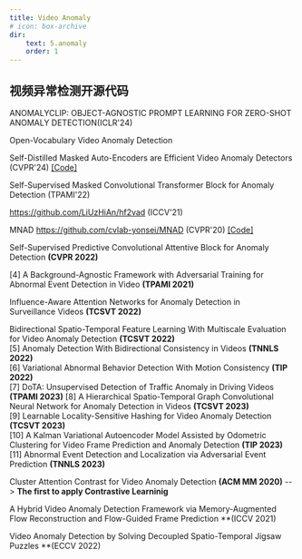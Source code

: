 ```yaml
---
title: Video Anomaly
# icon: box-archive
dir:
    text: 5.anomaly
    order: 1
---
```


## 视频异常检测开源代码

ANOMALYCLIP: OBJECT-AGNOSTIC PROMPT LEARNING FOR ZERO-SHOT ANOMALY DETECTION(ICLR'24)

Open-Vocabulary Video Anomaly Detection

Self-Distilled Masked Auto-Encoders are Efficient Video Anomaly Detectors (CVPR'24) [[Code]](https://github.com/ristea/aed-mae)

Self-Supervised Masked Convolutional  Transformer Block for Anomaly Detection (TPAMI'22)

https://github.com/LiUzHiAn/hf2vad (ICCV'21)


MNAD
https://github.com/cvlab-yonsei/MNAD (CVPR'20) [[Code]](https://github.com/cvlab-yonsei/MNAD)



Self-Supervised Predictive Convolutional Attentive Block for Anomaly Detection **(CVPR 2022)**


[4]  A Background-Agnostic Framework with Adversarial Training for Abnormal Event Detection in Video **(TPAMI 2021)**  

Influence-Aware Attention Networks for Anomaly Detection in Surveillance Videos **(TCSVT 2022)** 

Bidirectional Spatio-Temporal Feature Learning With Multiscale Evaluation for Video Anomaly Detection **(TCSVT 2022)**  
[5]  Anomaly Detection With Bidirectional Consistency in Videos **(TNNLS 2022)**  
[6]  Variational Abnormal Behavior Detection With Motion Consistency **(TIP 2022)**  
[7]  DoTA: Unsupervised Detection of Traffic Anomaly in Driving Videos **(TPAMI 2023)**
[8]  A Hierarchical Spatio-Temporal Graph Convolutional Neural Network for Anomaly Detection in Videos **(TCSVT 2023)**  
[9]  Learnable Locality-Sensitive Hashing for Video Anomaly Detection **(TCSVT 2023)**  
[10]  A Kalman Variational Autoencoder Model Assisted by Odometric Clustering for Video Frame Prediction and Anomaly Detection **(TIP 2023)**
[11]  Abnormal Event Detection and Localization via Adversarial Event Prediction **(TNNLS 2023)**  


Cluster Attention Contrast for Video Anomaly Detection **(ACM MM 2020)** --> **The first to apply Contrastive Learninig** 

A Hybrid Video Anomaly Detection Framework via Memory-Augmented Flow Reconstruction and Flow-Guided Frame Prediction **(ICCV 2021)

Video Anomaly Detection by Solving Decoupled Spatio-Temporal Jigsaw Puzzles **(ECCV 2022)